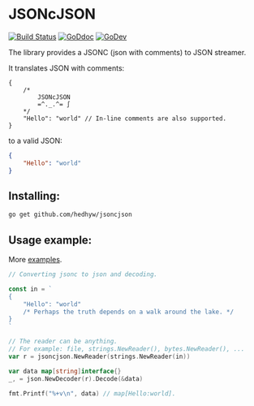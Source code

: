 # JSONcJSON

[![Build Status](https://travis-ci.org/hedhyw/jsoncjson.svg?branch=master)](https://travis-ci.org/hedhyw/jsoncjson)
[![GoDdoc](https://godoc.org/github.com/hedhyw/jsoncjson?status.svg)](https://godoc.org/github.com/hedhyw/jsoncjson)
[![GoDev](https://img.shields.io/badge/go.dev-reference-007d9c?logo=go&logoColor=white&style=flat-square)](https://pkg.go.dev/github.com/hedhyw/jsoncjson)

The library provides a JSONC (json with comments) to JSON streamer.

It translates JSON with comments:
```jsonc
{
    /*
        JSONcJSON
        =^._.^= ∫
    */
    "Hello": "world" // In-line comments are also supported.
}
```
to a valid JSON:
```json
{
    "Hello": "world"
}
```

## Installing:

```sh
go get github.com/hedhyw/jsoncjson
```

## Usage example:

More [examples](./example_test.go).

```go
// Converting jsonc to json and decoding.

const in = `
{
    "Hello": "world"
    /* Perhaps the truth depends on a walk around the lake. */
}
`

// The reader can be anything.
// For example: file, strings.NewReader(), bytes.NewReader(), ...
var r = jsoncjson.NewReader(strings.NewReader(in))

var data map[string]interface{}
_, = json.NewDecoder(r).Decode(&data)

fmt.Printf("%+v\n", data) // map[Hello:world].
```
